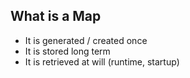 ## What is a Map
- It is generated / created once
- It is stored long term
- It is retrieved at will (runtime, startup)
